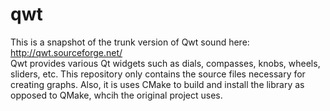 # qwt
This is a snapshot of the trunk version of Qwt sound here: http://qwt.sourceforge.net/ <br />
Qwt provides various Qt widgets such as dials, compasses, knobs, wheels, sliders, etc. This repository only contains the source files necessary for creating graphs. Also, it is uses CMake to build and install the library as opposed to QMake, whcih the original project uses.

